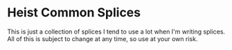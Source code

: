 # Heist Common Splices

This is just a collection of splices I tend to use a lot when I'm writing splices.  All of this is subject to change at any time, so use at your own risk.